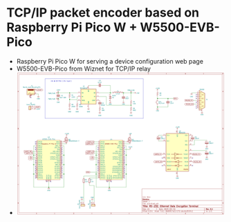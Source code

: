 # TCP/IP packet encoder based on Raspberry Pi Pico W + W5500-EVB-Pico

* Raspberry Pi Pico W for serving a device configuration web page
* W5500-EVB-Pico from Wiznet for TCP/IP relay
* ![](/hw/pcb_v6/pdf/2023.4.7.sch.png) 
